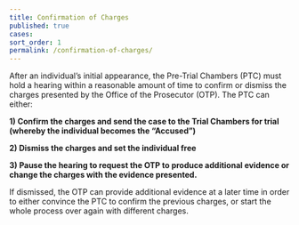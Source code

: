```yaml
---
title: Confirmation of Charges
published: true
cases:
sort_order: 1
permalink: /confirmation-of-charges/
---
```



After an individual’s initial appearance, the Pre-Trial Chambers (PTC) must hold a hearing within a reasonable amount of time to confirm or dismiss the charges presented by the Office of the Prosecutor (OTP). The PTC can either:

**1) Confirm the charges and send the case to the Trial Chambers for trial (whereby the individual becomes the “Accused”)**

**2) Dismiss the charges and set the individual free**

**3) Pause the hearing to request the OTP to produce additional evidence or change the charges with the evidence presented.**


If dismissed, the OTP can provide additional evidence at a later time in order to either convince the PTC to confirm the previous charges, or start the whole process over again with different charges.
